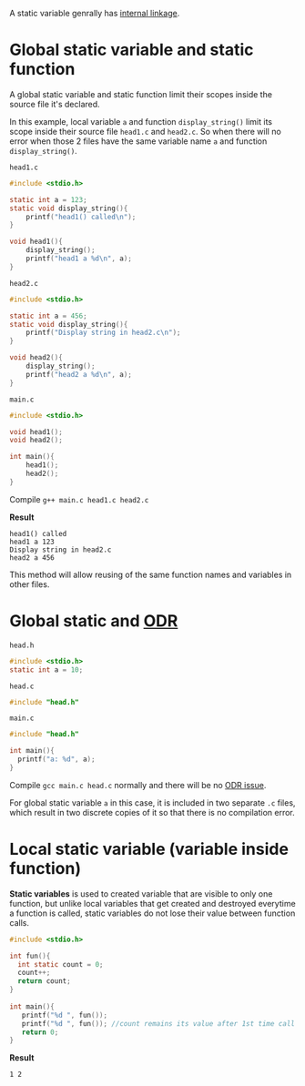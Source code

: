 A static variable genrally has [internal linkage](https://github.com/TranPhucVinh/C/blob/master/Introduction/Linkage.md#internal-linkage).

# Global static variable and static function

A global static variable and static function limit their scopes inside the source file it's declared.

In this example, local variable ``a`` and function ``display_string()`` limit its scope inside their source file ``head1.c`` and ``head2.c``. So when there will no error when those 2 files have the same variable name ``a`` and function ``display_string()``.

``head1.c``

```c
#include <stdio.h>

static int a = 123;
static void display_string(){
    printf("head1() called\n");
}

void head1(){
    display_string();
    printf("head1 a %d\n", a);
}
```

``head2.c``
```c
#include <stdio.h>

static int a = 456;
static void display_string(){
	printf("Display string in head2.c\n");
}

void head2(){
	display_string();
	printf("head2 a %d\n", a);
}
```
``main.c``
```c
#include <stdio.h>

void head1();
void head2();

int main(){
	head1();
	head2();
}
```

Compile ``g++ main.c head1.c head2.c``

**Result**

```
head1() called
head1 a 123
Display string in head2.c
head2 a 456
```

This method will allow reusing of the same function names and variables in other files.

# Global static and [ODR](https://github.com/TranPhucVinh/C/blob/master/Introduction/Header/README.md#one-definition-rule-odr)

``head.h``

```c
#include <stdio.h>
static int a = 10;
```
``head.c``
```c
#include "head.h"
```
``main.c``
```c
#include "head.h"

int main(){ 
  printf("a: %d", a);
}
```
Compile ``gcc main.c head.c`` normally and there will be no [ODR issue](https://github.com/TranPhucVinh/C/blob/master/Introduction/Header/README.md#one-definition-rule-odr).

For global static variable ``a`` in this case, it is included in two separate ``.c`` files, which result in two discrete copies of it so that there is no compilation error.

# Local static variable (variable inside function)

**Static variables** is used to created variable that are visible to only one function, but unlike local variables that get created and destroyed everytime a function is called, static variables do not lose their value between function calls.

```c
#include <stdio.h> 

int fun(){ 
  int static count = 0; 
  count++;
  return count; 
} 
   
int main(){ 
   printf("%d ", fun()); 
   printf("%d ", fun()); //count remains its value after 1st time call func()
   return 0; 
}
```

**Result**

``1 2``
